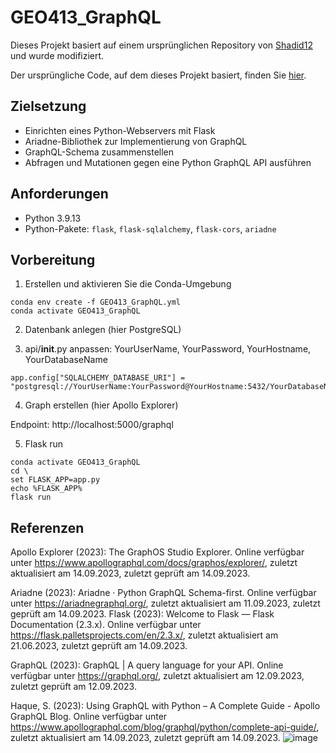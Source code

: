 # GEO413_GraphQL

Dieses Projekt basiert auf einem ursprünglichen Repository von [Shadid12](https://github.com/Shadid12) und wurde modifiziert.

Der ursprüngliche Code, auf dem dieses Projekt basiert, finden Sie [hier](https://github.com/Shadid12/flask-graphql).

## Zielsetzung ##

- Einrichten eines Python-Webservers mit Flask
- Ariadne-Bibliothek zur Implementierung von GraphQL
- GraphQL-Schema zusammenstellen
- Abfragen und Mutationen gegen eine Python GraphQL API ausführen

## Anforderungen ##

- Python 3.9.13 
- Python-Pakete: `flask`, `flask-sqlalchemy`, `flask-cors`, `ariadne`

## Vorbereitung ##

1. Erstellen und aktivieren Sie die Conda-Umgebung

```
conda env create -f GEO413_GraphQL.yml
conda activate GEO413_GraphQL
```
2. Datenbank anlegen (hier PostgreSQL)

3. api/__init__.py anpassen: YourUserName, YourPassword, YourHostname, YourDatabaseName

```
app.config["SQLALCHEMY_DATABASE_URI"] = "postgresql://YourUserName:YourPassword@YourHostname:5432/YourDatabaseName"
```

4. Graph erstellen (hier Apollo Explorer)

Endpoint: http://localhost:5000/graphql

5. Flask run
   
```
conda activate GEO413_GraphQL
cd \
set FLASK_APP=app.py
echo %FLASK_APP%
flask run
```

## Referenzen ##

Apollo Explorer (2023): The GraphOS Studio Explorer. Online verfügbar unter https://www.apollographql.com/docs/graphos/explorer/, zuletzt aktualisiert am 14.09.2023, zuletzt geprüft am 14.09.2023.

Ariadne (2023): Ariadne · Python GraphQL Schema-first. Online verfügbar unter https://ariadnegraphql.org/, zuletzt aktualisiert am 11.09.2023, zuletzt geprüft am 14.09.2023.
Flask (2023): Welcome to Flask — Flask Documentation (2.3.x). Online verfügbar unter https://flask.palletsprojects.com/en/2.3.x/, zuletzt aktualisiert am 21.06.2023, zuletzt geprüft am 14.09.2023.

GraphQL (2023): GraphQL | A query language for your API. Online verfügbar unter https://graphql.org/, zuletzt aktualisiert am 12.09.2023, zuletzt geprüft am 12.09.2023.

Haque, S. (2023): Using GraphQL with Python – A Complete Guide - Apollo GraphQL Blog. Online verfügbar unter https://www.apollographql.com/blog/graphql/python/complete-api-guide/, zuletzt aktualisiert am 14.09.2023, zuletzt geprüft am 14.09.2023.
![image](https://github.com/NataschaStumpf/GEO413_GraphQL/assets/73939232/07a4d4bb-41a1-42ac-b1d5-a850aadc161d)

